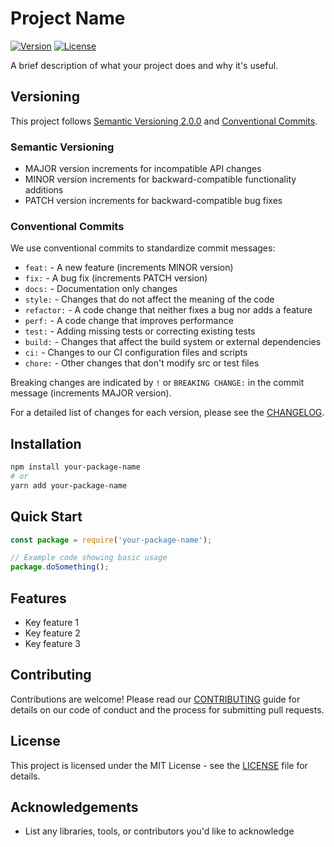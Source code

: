# Project Name

[![Version](https://img.shields.io/badge/version-1.2.0-blue.svg)](https://semver.org)
[![License](https://img.shields.io/badge/license-TEST-green.svg)](LICENSE)

A brief description of what your project does and why it's useful.

## Versioning

This project follows [Semantic Versioning 2.0.0](https://semver.org/) and [Conventional Commits](https://www.conventionalcommits.org/). 

### Semantic Versioning
- MAJOR version increments for incompatible API changes
- MINOR version increments for backward-compatible functionality additions
- PATCH version increments for backward-compatible bug fixes

### Conventional Commits
We use conventional commits to standardize commit messages:
- `feat:` - A new feature (increments MINOR version)
- `fix:` - A bug fix (increments PATCH version)
- `docs:` - Documentation only changes
- `style:` - Changes that do not affect the meaning of the code
- `refactor:` - A code change that neither fixes a bug nor adds a feature
- `perf:` - A code change that improves performance
- `test:` - Adding missing tests or correcting existing tests
- `build:` - Changes that affect the build system or external dependencies
- `ci:` - Changes to our CI configuration files and scripts
- `chore:` - Other changes that don't modify src or test files

Breaking changes are indicated by `!` or `BREAKING CHANGE:` in the commit message (increments MAJOR version).

For a detailed list of changes for each version, please see the [CHANGELOG](CHANGELOG.md).

## Installation

```bash
npm install your-package-name
# or
yarn add your-package-name
```

## Quick Start

```javascript
const package = require('your-package-name');

// Example code showing basic usage
package.doSomething();
```

## Features

- Key feature 1
- Key feature 2
- Key feature 3

## Contributing

Contributions are welcome! Please read our [CONTRIBUTING](CONTRIBUTING.md) guide for details on our code of conduct and the process for submitting pull requests.

## License

This project is licensed under the MIT License - see the [LICENSE](LICENSE) file for details.

## Acknowledgements

- List any libraries, tools, or contributors you'd like to acknowledge
